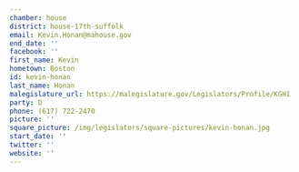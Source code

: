 ```yaml
---
chamber: house
district: house-17th-suffolk
email: Kevin.Honan@mahouse.gov
end_date: ''
facebook: ''
first_name: Kevin
hometown: Boston
id: kevin-honan
last_name: Honan
malegislature_url: https://malegislature.gov/Legislators/Profile/KGH1
party: D
phone: (617) 722-2470
picture: ''
square_picture: /img/legislators/square-pictures/kevin-honan.jpg
start_date: ''
twitter: ''
website: ''
---
```

